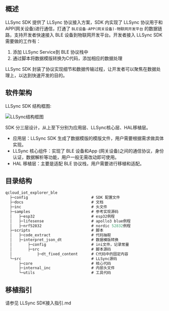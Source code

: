 ## 概述

LLSync SDK 提供了 LLSync 协议接入方案，SDK 内实现了 LLSync 协议用于和 APP(网关设备)进行通信，打通了 `BLE设备-APP(网关设备)-物联网开发平台` 的数据链路，支持开发者快速接入 BLE 设备到物联网开发平台。开发者接入 LLSync SDK需要做的工作有：

1. 添加 LLSync Service到 BLE 协议栈中
2. 通过脚本将数据模版转换为C代码，添加相应的数据处理

LLSync SDK 封装了协议实现细节和数据传输过程，让开发者可以聚焦在数据处理上，以达到快速开发的目的。


## 软件架构

LLSync SDK 结构框图:

![LLSync结构框图](https://main.qcloudimg.com/raw/9fabb2c222ae40d6a93641b745a327bd.png)

SDK 分三层设计，从上至下分别为应用层、LLSync核心层、HAL移植层。

* 应用层：LLSync SDK 生成了数据模版的模版文件，用户需要根据需求做具体实现。
* LLSync 核心组件：实现了 BLE 设备和App (网关设备)之间的通信协议，身份认证，数据解析等功能，用户一般无需改动即可使用。
* HAL 移植层：主要是适配 BLE 协议栈，用户需要进行移植和适配。

## 目录结构

```c
qcloud_iot_explorer_ble
  ├─config                            # SDK 配置文件
  ├─docs                              # 文档
  ├─inc                               # 头文件
  ├─samples                           # 参考实现源码
  │   ├─esp32                         # esp32例程
  │   ├─lifesense                     # apollo3 blue例程
  │   ├─nrf52832                      # nordic 52832例程
  ├─scripts                           # 脚本
  │   ├─code_extract                  # 代码抽取
  │   ├─interpret_json_dt             # 数据模版转换
  │       ├─config                    # ini文件，记录常量
  │       ├─src                       # 脚本源码
  │           ├─dt_fixed_content      # C代码中的固定内容
  └─src                               # LLSync源码
      ├─core                          # 核心代码
      ├─internal_inc                  # 内部头文件
      └─utils                         # 工具代码
```

## 移植指引

请参见 LLSync SDK接入指引.md
